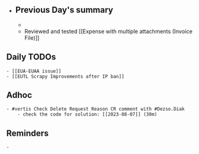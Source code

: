 - ## Previous Day's summary
	-
	- Reviewed and tested [[Expense with multiple attachments (Invoice File)]]
## Daily TODOs
	- [[EUA-EUAA issue]]
	- [[EUTL Scrapy Improvements after IP ban]]
## Adhoc
	- #vertis Check Delete Request Reason CR comment with #Dezso.Diak
		- check the code for solution: [[2023-08-07]] (30m)
## Reminders
	-